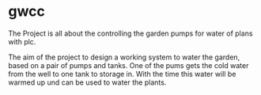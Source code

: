 # gwcc
The Project is all about the controlling the garden pumps for water of plans with plc.

The aim of the project to design a working system to water the garden, based on a pair of pumps and tanks. One of the pums gets the cold water from the well to one tank to storage in. With the time this water will be warmed up und can be used to water the plants. 
